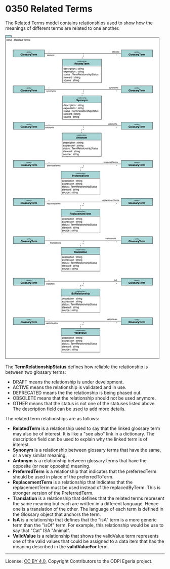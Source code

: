 <!-- SPDX-License-Identifier: CC-BY-4.0 -->
<!-- Copyright Contributors to the ODPi Egeria project. -->

# 0350 Related Terms

The Related Terms model contains relationships used to show how the meanings of different terms are related to one another.

![UML](0350-Related-Terms.png)


The **TermRelationshipStatus** defines how reliable the relationship is between two glossary terms:

* DRAFT means the relationship is under development.
* ACTIVE means the relationship is validated and in use.
* DEPRECATED means the the relationship is being phased out.
* OBSOLETE means that the relationship should not be used anymore.
* OTHER means that the status is not one of the statuses listed above.  The description field can be used to add more details.

The related term relationships are as follows:

* **RelatedTerm** is a relationship used to say that the linked glossary term may also be of interest.
It is like a "see also" link in a dictionary.
The description field can be used to explain why the linked term is of interest.
* **Synonym** is a relationship between glossary terms that have the same, or a very similar meaning.
* **Antonym** is a relationship between glossary terms that have the opposite (or near opposite) meaning.
* **PreferredTerm** is a relationship that indicates that the preferredTerm should be used in place of the preferredToTerm. 
* **ReplacementTerm** is a relationship that indicates that the replacementTerm must be used instead of the replacedByTerm.
This is stronger version of the PreferredTerm.
* **Translation** is a relationship that defines that the related terms represent the same meaning but each are written in a different language.
Hence one is a translation of the other.  The language of each term is defined in the Glossary object that anchors the term.
* **IsA** is a relationship that defines that the "isA" term is a more generic term than the "isOf" term.
For example, this relationship would be use to say that "Cat" ISA "Animal".
* **ValidValue** is a relationship that shows the validValue term represents one of the valid values that could be assigned to a data item that has the meaning described in the **validValueFor** term.



----
License: [CC BY 4.0](https://creativecommons.org/licenses/by/4.0/),
Copyright Contributors to the ODPi Egeria project.